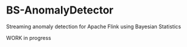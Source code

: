 # BS-AnomalyDetector
Streaming anomaly detection for Apache Flink using Bayesian Statistics

WORK in progress
